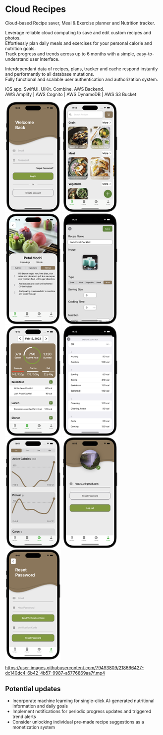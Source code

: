 # Cloud Recipes

Cloud-based Recipe saver, Meal & Exercise planner and Nutrition tracker.

Leverage reliable cloud computing to save and edit custom recipes and photos.  
Effortlessly plan daily meals and exercises for your personal calorie and nutrition goals.  
Track progress and trends across up to 6 months with a simple, easy-to-understand user interface.  

Interdependant data of recipes, plans, tracker and cache respond instantly and performantly to all database mutations.   
Fully functional and scalable user authentication and authorization system.

iOS app. SwiftUI. UIKit. Combine. AWS Backend.   
AWS Amplify | AWS Cognito | AWS DynamoDB | AWS S3 Bucket  

<img src="https://raw.githubusercontent.com/haozujz/cloud-recipes/master/preview/p1.png" width="180"/> <img src="https://raw.githubusercontent.com/haozujz/cloud-recipes/master/preview/p2.png" width="180"/> <img src="https://raw.githubusercontent.com/haozujz/cloud-recipes/master/preview/p3.png" width="180"/> <img src="https://raw.githubusercontent.com/haozujz/cloud-recipes/master/preview/p4.png" width="180"/> <img src="https://raw.githubusercontent.com/haozujz/cloud-recipes/master/preview/p5.png" width="180"/> <img src="https://raw.githubusercontent.com/haozujz/cloud-recipes/master/preview/p6.png" width="180"/> <img src="https://raw.githubusercontent.com/haozujz/cloud-recipes/master/preview/p7.png" width="180"/> <img src="https://raw.githubusercontent.com/haozujz/cloud-recipes/master/preview/p8.png" width="180"/> <img src="https://raw.githubusercontent.com/haozujz/cloud-recipes/master/preview/p9.png" width="180"/>

https://user-images.githubusercontent.com/79493809/218666427-dc140dc4-6b42-4b57-9987-a5776869aa7f.mp4  


## Potential updates

 - Incorporate machine learning for single-click AI-generated nutritional information and daily goals
 - Implement notifications for periodic progress updates and triggered trend alerts
 - Consider unlocking individual pre-made recipe suggestions as a monetization system
